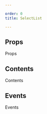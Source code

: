 ```yaml
---

order: 0
title: SelectList

---
```

 
## Props
 
Props
 
## Contents
 
Contents
 
## Events
 
Events
 
